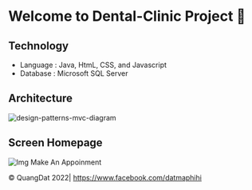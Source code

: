 # Welcome to Dental-Clinic Project 👋

## Technology 
* Language : Java, HtmL, CSS, and Javascript
* Database : Microsoft SQL Server 

## Architecture 
![design-patterns-mvc-diagram](https://github.com/QuanggDat/DentalClinic/assets/108293525/32352c74-c0ce-4821-a84a-8c0806569d48)

## Screen Homepage
![Img Make An Appoinment](https://github.com/QuanggDat/DetalClinic/blob/main/images/(1)MakeAppointment.png)
<img alt="" src="">

© QuangDat 2022| https://www.facebook.com/datmaphihi
